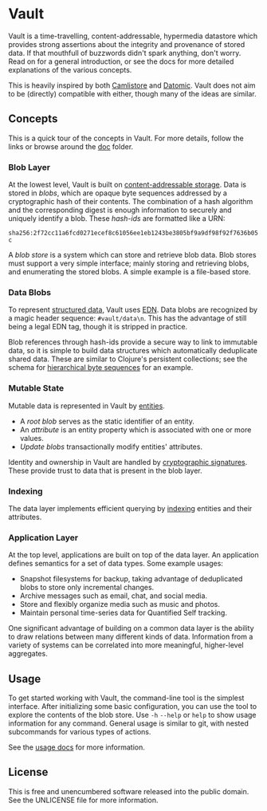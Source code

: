Vault
=====

Vault is a time-travelling, content-addressable, hypermedia datastore which
provides strong assertions about the integrity and provenance of stored data. If
that mouthfull of buzzwords didn't spark anything, don't worry. Read on for a
general introduction, or see the docs for more detailed explanations of the
various concepts.

This is heavily inspired by both [Camlistore](http://camlistore.org/) and
[Datomic](http://www.datomic.com/). Vault does not aim to be (directly)
compatible with either, though many of the ideas are similar.

## Concepts

This is a quick tour of the concepts in Vault. For more details, follow the
links or browse around the [doc](doc/) folder.

### Blob Layer

At the lowest level, Vault is built on [content-addressable
storage](doc/blobs.md). Data is stored in _blobs_, which are opaque byte
sequences addressed by a cryptographic hash of their contents. The combination
of a hash algorithm and the corresponding digest is enough information to
securely and uniquely identify a blob. These _hash-ids_ are formatted like a
URN:

`sha256:2f72cc11a6fcd0271ecef8c61056ee1eb1243be3805bf9a9df98f92f7636b05c`

A _blob store_ is a system which can store and retrieve blob data. Blob stores
must support a very simple interface; mainly storing and retrieving blobs, and
enumerating the stored blobs. A simple example is a file-based store.

### Data Blobs

To represent [structured data](doc/data-structures.md), Vault uses
[EDN](https://github.com/edn-format/edn). Data blobs are recognized by a magic
header sequence: `#vault/data\n`. This has the advantage of still being a legal
EDN tag, though it is stripped in practice.

Blob references through hash-ids provide a secure way to link to immutable data,
so it is simple to build data structures which automatically deduplicate shared
data. These are similar to Clojure's persistent collections; see the schema for
[hierarchical byte sequences](doc/schema/bytes.edn) for an example.

### Mutable State

Mutable data is represented in Vault by [entities](doc/entities.md).
- A _root blob_ serves as the static identifier of an entity.
- An _attribute_ is an entity property which is associated with one or more values.
- _Update blobs_ transactionally modify entities' attributes.

Identity and ownership in Vault are handled by [cryptographic
signatures](doc/signatures.md). These provide trust to data that is present in
the blob layer.

### Indexing

The data layer implements efficient querying by [indexing](doc/indexing.md)
entities and their attributes.

### Application Layer

At the top level, applications are built on top of the data layer. An
application defines semantics for a set of data types. Some example usages:
- Snapshot filesystems for backup, taking advantage of deduplicated blobs to
  store only incremental changes.
- Archive messages such as email, chat, and social media.
- Store and flexibly organize media such as music and photos.
- Maintain personal time-series data for Quantified Self tracking.

One significant advantage of building on a common data layer is the ability to
draw relations between many different kinds of data. Information from a variety
of systems can be correlated into more meaningful, higher-level aggregates.

## Usage

To get started working with Vault, the command-line tool is the simplest
interface. After initializing some basic configuration, you can use the tool to
explore the contents of the blob store. Use `-h` `--help` or `help` to show
usage information for any command. General usage is similar to git, with nested
subcommands for various types of actions.

See the [usage docs](doc/tool.md) for more information.

## License

This is free and unencumbered software released into the public domain.
See the UNLICENSE file for more information.
